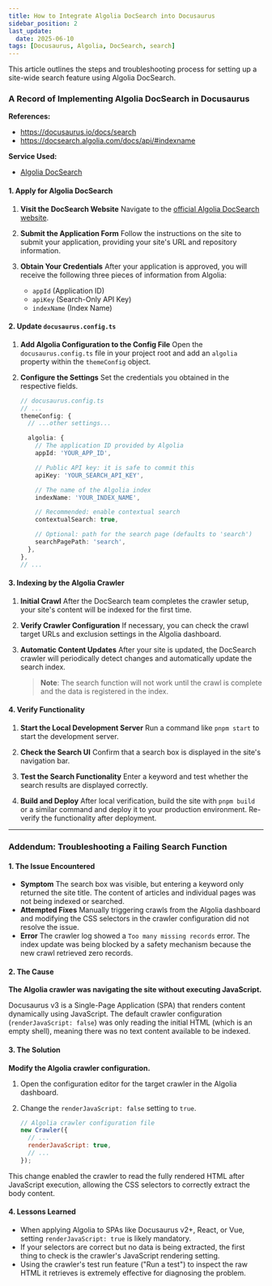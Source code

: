 ```yaml
---
title: How to Integrate Algolia DocSearch into Docusaurus
sidebar_position: 2
last_update:
  date: 2025-06-10
tags: [Docusaurus, Algolia, DocSearch, search]
---
```


This article outlines the steps and troubleshooting process for setting up a site-wide search feature using Algolia DocSearch.

### A Record of Implementing Algolia DocSearch in Docusaurus

**References:**
- https://docusaurus.io/docs/search
- https://docsearch.algolia.com/docs/api/#indexname

**Service Used:**
- [Algolia DocSearch](https://docsearch.algolia.com/)

<!-- truncate -->

#### 1. Apply for Algolia DocSearch

1.  **Visit the DocSearch Website**
    Navigate to the [official Algolia DocSearch website](https://docsearch.algolia.com/).

2.  **Submit the Application Form**
    Follow the instructions on the site to submit your application, providing your site's URL and repository information.

3.  **Obtain Your Credentials**
    After your application is approved, you will receive the following three pieces of information from Algolia:
    *   `appId` (Application ID)
    *   `apiKey` (Search-Only API Key)
    *   `indexName` (Index Name)

#### 2. Update `docusaurus.config.ts`

1.  **Add Algolia Configuration to the Config File**
    Open the `docusaurus.config.ts` file in your project root and add an `algolia` property within the `themeConfig` object.

2.  **Configure the Settings**
    Set the credentials you obtained in the respective fields.

    ```typescript
    // docusaurus.config.ts
    // ...
    themeConfig: {
      // ...other settings...

      algolia: {
        // The application ID provided by Algolia
        appId: 'YOUR_APP_ID',

        // Public API key: it is safe to commit this
        apiKey: 'YOUR_SEARCH_API_KEY',

        // The name of the Algolia index
        indexName: 'YOUR_INDEX_NAME',

        // Recommended: enable contextual search
        contextualSearch: true,

        // Optional: path for the search page (defaults to 'search')
        searchPagePath: 'search',
      },
    },
    // ...
    ```

#### 3. Indexing by the Algolia Crawler

1.  **Initial Crawl**
    After the DocSearch team completes the crawler setup, your site's content will be indexed for the first time.

2.  **Verify Crawler Configuration**
    If necessary, you can check the crawl target URLs and exclusion settings in the Algolia dashboard.

3.  **Automatic Content Updates**
    After your site is updated, the DocSearch crawler will periodically detect changes and automatically update the search index.

    > **Note**: The search function will not work until the crawl is complete and the data is registered in the index.

#### 4. Verify Functionality

1.  **Start the Local Development Server**
    Run a command like `pnpm start` to start the development server.

2.  **Check the Search UI**
    Confirm that a search box is displayed in the site's navigation bar.

3.  **Test the Search Functionality**
    Enter a keyword and test whether the search results are displayed correctly.

4.  **Build and Deploy**
    After local verification, build the site with `pnpm build` or a similar command and deploy it to your production environment. Re-verify the functionality after deployment.

---

### Addendum: Troubleshooting a Failing Search Function

#### 1. The Issue Encountered

*   **Symptom**
    The search box was visible, but entering a keyword only returned the site title. The content of articles and individual pages was not being indexed or searched.
*   **Attempted Fixes**
    Manually triggering crawls from the Algolia dashboard and modifying the CSS selectors in the crawler configuration did not resolve the issue.
*   **Error**
    The crawler log showed a `Too many missing records` error. The index update was being blocked by a safety mechanism because the new crawl retrieved zero records.

#### 2. The Cause

**The Algolia crawler was navigating the site without executing JavaScript.**

Docusaurus v3 is a Single-Page Application (SPA) that renders content dynamically using JavaScript. The default crawler configuration (`renderJavaScript: false`) was only reading the initial HTML (which is an empty shell), meaning there was no text content available to be indexed.

#### 3. The Solution

**Modify the Algolia crawler configuration.**

1.  Open the configuration editor for the target crawler in the Algolia dashboard.
2.  Change the `renderJavaScript: false` setting to `true`.

    ```javascript
    // Algolia crawler configuration file
    new Crawler({
      // ...
      renderJavaScript: true,
      // ...
    });
    ```

This change enabled the crawler to read the fully rendered HTML after JavaScript execution, allowing the CSS selectors to correctly extract the body content.

#### 4. Lessons Learned

*   When applying Algolia to SPAs like Docusaurus v2+, React, or Vue, setting `renderJavaScript: true` is likely mandatory.
*   If your selectors are correct but no data is being extracted, the first thing to check is the crawler's JavaScript rendering setting.
*   Using the crawler's test run feature ("Run a test") to inspect the raw HTML it retrieves is extremely effective for diagnosing the problem.
